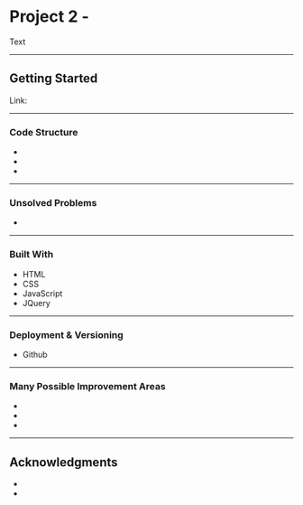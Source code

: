 # Project 2 - 

Text

---

## Getting Started

Link:

---

### Code Structure

* 
* 
* 
---

### Unsolved Problems

* 
---

### Built With

* HTML
* CSS
* JavaScript
* JQuery

---

### Deployment & Versioning

* Github

---

### Many Possible Improvement Areas

* 
* 
* 

---

## Acknowledgments

* 
* 

